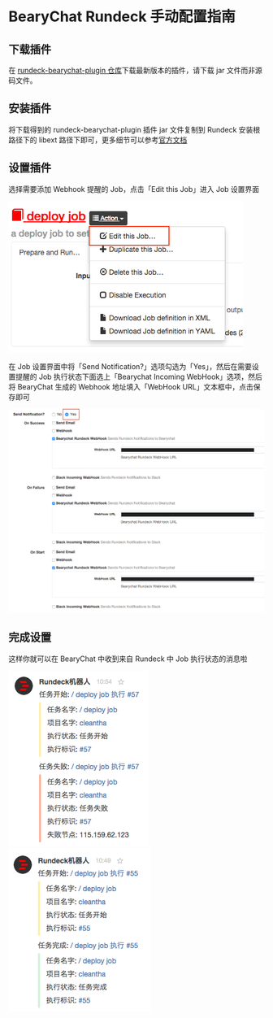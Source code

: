 # BearyChat Rundeck 手动配置指南

## 下载插件

在 [rundeck-bearychat-plugin 仓库](https://github.com/bearyinnovative/rundeck-bearychat-plugin/releases/latest)下载最新版本的插件，请下载 jar 文件而非源码文件。

## 安装插件

将下载得到的 rundeck-bearychat-plugin 插件 jar 文件复制到 Rundeck 安装根路径下的 libext 路径下即可，更多细节可以参考[官方文档](http://rundeck.org/docs/plugins-user-guide/installing.html#included-plugins)

## 设置插件

选择需要添加 Webhook 提醒的 Job，点击「Edit this Job」进入 Job 设置界面

![](/images/tutorial/rundeck_edit_job.png)

在 Job 设置界面中将「Send Notification?」选项勾选为「Yes」，然后在需要设置提醒的 Job 执行状态下面选上「Bearychat Incoming WebHook」选项，然后将 BearyChat 生成的 Webhook 地址填入「WebHook URL」文本框中，点击保存即可

![](/images/tutorial/rundeck_set_webhook.png)

## 完成设置

这样你就可以在 BearyChat 中收到来自 Rundeck 中 Job 执行状态的消息啦

![](/images/tutorial/rundeck_notification_on_failure.png)
![](/images/tutorial/rundeck_notification_on_success.png)

